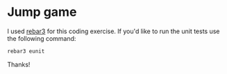 # Jump game

I used [rebar3](https://github.com/erlang/rebar3) for this coding exercise. If you'd like to run the unit tests use the following command:

```bash
rebar3 eunit
```

Thanks!

